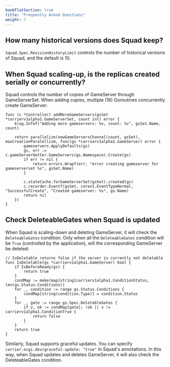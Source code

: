 ```yaml
---
bookFlatSection: true
title: "Frequently Asked Questions"
weight: 7
---
```


## How many historical versions does Squad keep?

`Squad.Spec.RevisionHistoryLimit` controls the number of historical versions of Squad, and the default is 10.

## When Squad scaling-up, is the replicas created serially or concurrently?

Squad controls the number of copies of GameServer through GameServerSet. When adding copies, multiple (16) Goroutines concurrently create GameServer:

```golang
func (c *Controller) addMoreGameServers(gsSet *carrierv1alpha1.GameServerSet, count int) error {
	klog.Infof("Adding more gameservers: %v, count: %v", gsSet.Name, count)

	return parallelize(newGameServersChannel(count, gsSet), maxCreationParalellism, func(gs *carrierv1alpha1.GameServer) error {
		gameservers.ApplyDefaults(gs)
		gs, err := c.gameServerGetter.GameServers(gs.Namespace).Create(gs)
		if err != nil {
			return errors.Wrapf(err, "error creating gameserver for gameserverset %s", gsSet.Name)
		}

		c.stateCache.forGameServerSet(gsSet).created(gs)
		c.recorder.Eventf(gsSet, corev1.EventTypeNormal, "SuccessfulCreate", "Created gameserver: %s", gs.Name)
		return nil
	})
}
```

## Check DeleteableGates when Squad is updated

When Squad is scaling-down and deleting GameServer, it will check the `DeleteableGates` condition. Only when all the `DeleteableGates` condition will be `True` (controlled by the application), will the corresponding GameServer be deleted:

```golang
// IsDeletable returns false if the server is currently not deletable
func IsDeletable(gs *carrierv1alpha1.GameServer) bool {
	if IsBeforeReady(gs) {
		return true
	}
	condMap := make(map[string]carrierv1alpha1.ConditionStatus, len(gs.Status.Conditions))
	for _, condition := range gs.Status.Conditions {
		condMap[string(condition.Type)] = condition.Status
	}
	for _, gate := range gs.Spec.DeletableGates {
		if v, ok := condMap[gate]; !ok || v != carrierv1alpha1.ConditionTrue {
			return false
		}
	}
	return true
}
```

Similarly, Squad supports graceful updates. You can specify `carrier.ocgi.dev/graceful-update: "true"` in Squad's annotations. In this way, when Squad updates and deletes GameServer, it will also check the DeleteableGates condition.